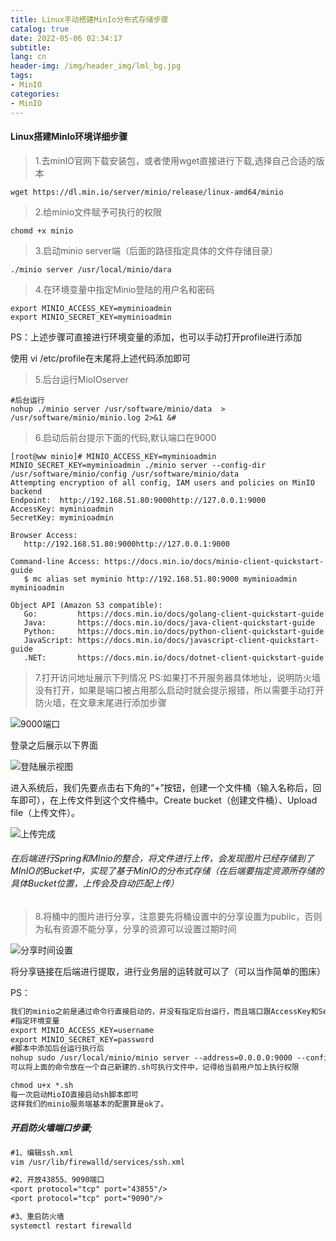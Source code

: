 ```yaml
---
title: Linux手动搭建MinIo分布式存储步骤
catalog: true
date: 2022-05-06 02:34:17
subtitle: 
lang: cn
header-img: /img/header_img/lml_bg.jpg
tags:
- MinIO
categories:
- MinIO
---
```

#### Linux搭建MinIo环境详细步骤

> 1.去minIO官网下载安装包，或者使用wget直接进行下载,选择自己合适的版本

```shell
wget https://dl.min.io/server/minio/release/linux-amd64/minio
```

> 2.给minio文件赋予可执行的权限

```shell
chomd +x minio
```

> 3.启动minio server端（后面的路径指定具体的文件存储目录）

```shell
./minio server /usr/local/minio/dara
```

> 4.在环境变量中指定Minio登陆的用户名和密码

```shell
export MINIO_ACCESS_KEY=myminioadmin 
export MINIO_SECRET_KEY=myminioadmin
```

PS：上述步骤可直接进行环境变量的添加，也可以手动打开profile进行添加

使用 vi /etc/profile在末尾将上述代码添加即可

>  5.后台运行MioIOserver

```shell
#后台运行
nohup ./minio server /usr/software/minio/data  >  /usr/software/minio/minio.log 2>&1 &#
```

> 6.启动后前台提示下面的代码,默认端口在9000

```shell
[root@ww minio]# MINIO_ACCESS_KEY=myminioadmin MINIO_SECRET_KEY=myminioadmin ./minio server --config-dir /usr/software/minio/config /usr/software/minio/data
Attempting encryption of all config, IAM users and policies on MinIO backend
Endpoint:  http://192.168.51.80:9000http://127.0.0.1:9000    
AccessKey: myminioadmin 
SecretKey: myminioadmin 

Browser Access:
   http://192.168.51.80:9000http://127.0.0.1:9000    

Command-line Access: https://docs.min.io/docs/minio-client-quickstart-guide
   $ mc alias set myminio http://192.168.51.80:9000 myminioadmin myminioadmin

Object API (Amazon S3 compatible):
   Go:         https://docs.min.io/docs/golang-client-quickstart-guide
   Java:       https://docs.min.io/docs/java-client-quickstart-guide
   Python:     https://docs.min.io/docs/python-client-quickstart-guide
   JavaScript: https://docs.min.io/docs/javascript-client-quickstart-guide
   .NET:       https://docs.min.io/docs/dotnet-client-quickstart-guide
```

> 7.打开访问地址展示下列情况
PS:如果打不开服务器具体地址，说明防火墙没有打开，如果是端口被占用那么启动时就会提示报错，所以需要手动打开防火墙，在文章末尾进行添加步骤


![9000端口](https://imgconvert.csdnimg.cn/aHR0cHM6Ly9ub3RlLnlvdWRhby5jb20veXdzL3B1YmxpYy9yZXNvdXJjZS82MjYyYmNjNWE5YTE3YzUwNTk0Mjk2MWU5YTQxZjM0ZC94bWxub3RlLzM1Mjc1MEU4QkZFOTQ4MDdBRUU3M0NBNDU4MDE0NUIzLzc4NQ?x-oss-process=image/format,png)

登录之后展示以下界面

![登陆展示视图](https://imgconvert.csdnimg.cn/aHR0cHM6Ly9ub3RlLnlvdWRhby5jb20veXdzL3B1YmxpYy9yZXNvdXJjZS82MjYyYmNjNWE5YTE3YzUwNTk0Mjk2MWU5YTQxZjM0ZC94bWxub3RlLzAwOTJFNDQ4QTgwRTQ5OEU4M0YyMTNBNzA4QjZBN0E5Lzc5MA?x-oss-process=image/format,png)

进入系统后，我们先要点击右下角的“+”按钮，创建一个文件桶（输入名称后，回车即可），在上传文件到这个文件桶中。Create bucket（创建文件桶）、Upload file（上传文件）。

![上传完成](https://imgconvert.csdnimg.cn/aHR0cHM6Ly9ub3RlLnlvdWRhby5jb20veXdzL3B1YmxpYy9yZXNvdXJjZS82MjYyYmNjNWE5YTE3YzUwNTk0Mjk2MWU5YTQxZjM0ZC94bWxub3RlLzVDNzkxQTFDOUU4MjQ3MDlCQzg4NTA2QkRBNkJEODc4LzgwMQ?x-oss-process=image/format,png)

###### 在后端进行Spring和MInio的整合，将文件进行上传，会发现图片已经存储到了MInIO的Bucket中，实现了基于MinIO的分布式存储（在后端要指定资源所存储的具体Bucket位置，上传会及自动匹配上传）

> 8.将桶中的图片进行分享，注意要先将桶设置中的分享设置为public，否则为私有资源不能分享，分享的资源可以设置过期时间

![分享时间设置](https://imgconvert.csdnimg.cn/aHR0cHM6Ly9ub3RlLnlvdWRhby5jb20veXdzL3B1YmxpYy9yZXNvdXJjZS82MjYyYmNjNWE5YTE3YzUwNTk0Mjk2MWU5YTQxZjM0ZC94bWxub3RlLzhFMjUxNTMwQTMwMjRCNjU4RjNBQUVCQzY3OTA5QUI0LzgxOQ?x-oss-process=image/format,png)

将分享链接在后端进行提取，进行业务层的运转就可以了（可以当作简单的图床）

PS：

```txt
我们的minio之前是通过命令行直接启动的，并没有指定后台运行，而且端口跟AccessKey和SecretKey都还是使用默认的，这里需要在启动的时候指定一下。
#指定环境变量
export MINIO_ACCESS_KEY=username
export MINIO_SECRET_KEY=password
#脚本中添加后台运行执行后
nohup sudo /usr/local/minio/minio server --address=0.0.0.0:9000 --config-dir /etc/minio /data/minioData > /usr/local/minio/minio.log 2>&1&
可以将上面的命令放在一个自己新建的.sh可执行文件中，记得给当前用户加上执行权限

chmod u+x *.sh
每一次启动MioIO直接启动sh脚本即可
这样我们的minio服务端基本的配置算是ok了。
```

##### 开启防火墙端口步骤;

```txt
#1、编辑ssh.xml
vim /usr/lib/firewalld/services/ssh.xml

#2、开放43855、9090端口
<port protocol="tcp" port="43855"/>
<port protocol="tcp" port="9090"/>

#3、重启防火墙 
systemctl restart firewalld

```

